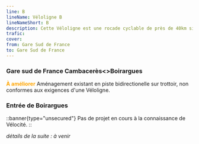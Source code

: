 ```yaml
---
line: B
lineName: Véloligne B
lineNameShort: B
description: Cette Véloligne est une rocade cyclable de près de 40km située au delà de la 2ème couronne de Montpellier
trafic:
cover:
from: Gare Sud de France
to: Gare Sud de France
---
```



### Gare sud de France Cambacerès<>Boirargues
<span style="color:orange;font-weight:bold">À améliorer</span> Aménagement existant en piste bidirectionelle sur trottoir, non conformes aux exigences d'une Véloligne.

### Entrée de Boirargues
::banner{type="unsecured"}
Pas de projet en cours à la connaissance de Vélocité.
::

*détails de la suite : à venir*

<!--
__________________________________________________________________________
IL FAUDRAIT DÉCOUPER LA M65 AVENUE DES MOULINS ENTRE CHATEAU D'Ô ET LYRE
--------------------------------------------------------------------------

Avec les infos ci-dessous on doit pouvoir faire facilement les descriptions des autres tronçons non décrits

Pont Gagarinefair done type: bidirectionnelle   31\/12\/2010

Boirargues Nègue Cats postponed type: inconnu

Boirargues (Lycée Champollion)bad done type: bidirectionnelle   31\/12\/ 2019

Boirargues Mc Donald postponed

Boirargues Figuières planned type: inconnu

Avenue de Boirargues Lirondegood done type: voie-verte

Avenue de Boirargues (sortie de Lattes)fair done type: bidirectionnelle   30\/06\/2024

Avenue de Boirargues (Lattes centre)fair done type: bidirectionnelle   30\/06\/2024

Avenue de l'Europe Lattes Centregood done type: bidirectionnelle   30\/06\/2024

Avenue de l'Europe Lattes Port Ariane planned

Franchissement échangeur 2x2 voies Palavas à Lattes postponed

Saporta - St Pierre postponed type: inconnu

Tournezy postponed type: inconnu

Avenue d'El Alamein planned type: inconnu

Pavelet Mehul ⇄ Castellefair done type: bidirectionnelle   31\/12\/2019

Pavelet Grand M ⇄ Mehulfair done type: bidirectionnelle   31\/12\/ 2019

Vanières Bugarel ⇄ Grand M planned type: inconnu

Vanières Bvd Grand M ⇄ Paul Valery planned

Vanières Spillaert Pagnol planned type: inconnu

Avenue de la Martelle planned type: inconnu

Liberté Garrats ⇄ Celleneuve postponed type: inconnu

Lodève Ouestfair done type: bilatérale   31\/12\/ 2019

Parking Mosson planned type: inconnu

Avenue de l'Europe (Mosson)fair done type: voie-verte   31\/12\/ 2019

M65 Rue du professeur Blayacgood done type: bidirectionnelle   31\/12\/ 2019

Avenue des Moulins Monnet ⇄ Lyrefair done type: bidirectionnelle   31\/12\/ 2019

M65 Lyre ⇄ Giracgood done type: voie-verte   31\/12\/ 2019

M65 Girac ⇄ Fesquetgood done type: voie-verte   31\/12\/ 2019

M65 Fesquet ⇄ Navitau planned type: inconnu

Chemin des Alouettes planned type: inconnu

Chemin de Caylus ouest planned type: inconnu

Chemin de Caylus est planned type: inconnuCrès ⇄ Jacou via V70 fair done type: bidirectionnelle   31\/12\/ 2019

Crès ⇄ Lamour partie nordgood done type: chaucidou   31\/12\/ 2019

Crès ⇄ Lamour partie sudgood done type: bidirectionnelle   31\/12\/ 2019

Grammont ⇄ Philippe Lamour postponed

Route de Maugio postponed

Château de Flaugerguesfair done type: bidirectionnelle   31\/12\/ 2019

Evariste Gallois planned type: bilaterale

Boulevard Pénélope planned type: inconnu

-->